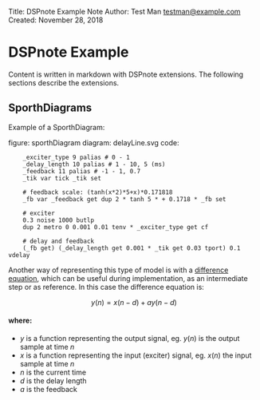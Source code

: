 Title: DSPnote Example Note
Author: Test Man <testman@example.com>
Created: November 28, 2018

# DSPnote Example

Content is written in markdown with DSPnote extensions. The following sections describe the extensions.


## SporthDiagrams

Example of a SporthDiagram:

figure: sporthDiagram
diagram: delayLine.svg
code:
```
	_exciter_type 9 palias # 0 - 1
	_delay_length 10 palias # 1 - 10, 5 (ms)
	_feedback 11 palias # -1 - 1, 0.7
	_tik var tick _tik set
	
	# feedback scale: (tanh(x*2)*5+x)*0.171818
	_fb var _feedback get dup 2 * tanh 5 * + 0.1718 * _fb set
	
	# exciter
	0.3 noise 1000 butlp
	dup 2 metro 0 0.001 0.01 tenv * _exciter_type get cf
	
	# delay and feedback
	(_fb get) (_delay_length get 0.001 * _tik get 0.03 tport) 0.1 vdelay
```

Another way of representing this type of model is with a [difference equation][], which can be useful during implementation, as an intermediate step or as reference. In this case the difference equation is:

$$
y(n) = x(n-d) + ay(n-d)
$$

#### where:

- $y$ is a function representing the output signal, eg. $y(n)$ is the output sample at time $n$
- $x$ is a function representing the input (exciter) signal, eg. $x(n)$ the input sample at time $n$
- $n$ is the current time
- $d$ is the delay length
- $a$ is the feedback



[Sporth]: https://paulbatchelor.github.io/proj/sporth.html
[learn sporth]: https://audiomasher.org/learn
[difference equation]: https://en.wikipedia.org/wiki/Linear_difference_equation

